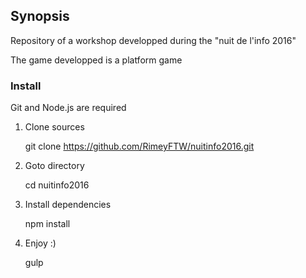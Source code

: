 ## Synopsis

Repository of a workshop developped during the "nuit de l'info 2016"

The game developped is a platform game

### Install

Git and Node.js are required

1. Clone sources

	git clone https://github.com/RimeyFTW/nuitinfo2016.git

2. Goto directory

	cd nuitinfo2016

3. Install dependencies

	npm install

4. Enjoy :)

	gulp